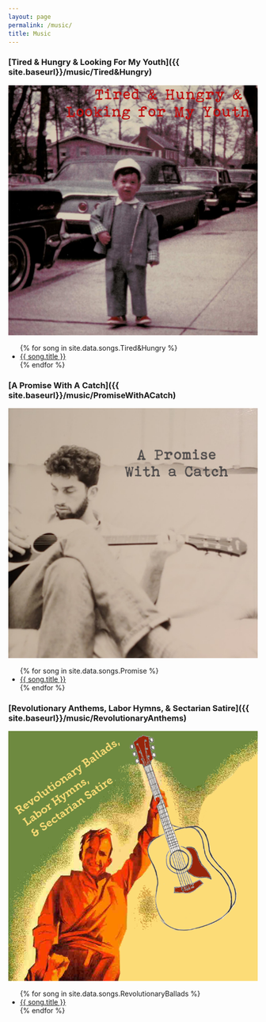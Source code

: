 ```yaml
---
layout: page
permalink: /music/
title: Music
---
```


### [Tired & Hungry & Looking For My Youth]({{ site.baseurl}}/music/Tired&Hungry)

![](Tired&Hungry.png)

<ul>
{% for song in site.data.songs.Tired&Hungry %}<li><a href="{{ site.baseurl}}/music/{{ song.file }}">{{ song.title }}</a></li>{% endfor %}
</ul>

### [A Promise With A Catch]({{ site.baseurl}}/music/PromiseWithACatch)

![](Promise.png)

<ul>
{% for song in site.data.songs.Promise %}<li><a href="{{ site.baseurl}}/music/{{ song.file }}">{{ song.title }}</a></li>{% endfor %}
</ul>

### [Revolutionary Anthems, Labor Hymns, & Sectarian Satire]({{ site.baseurl}}/music/RevolutionaryAnthems)

![](RevolutionaryBallads.png)

<ul>
{% for song in site.data.songs.RevolutionaryBallads %}<li><a href="{{ site.baseurl}}/music/{{ song.file }}">{{ song.title }}</a></li>{% endfor %}
</ul>

